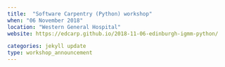 ```yaml
---
title:  "Software Carpentry (Python) workshop"
when: "06 November 2018"
location: "Western General Hospital"
website: https://edcarp.github.io/2018-11-06-edinburgh-igmm-python/

categories: jekyll update
type: workshop_announcement
---
```

